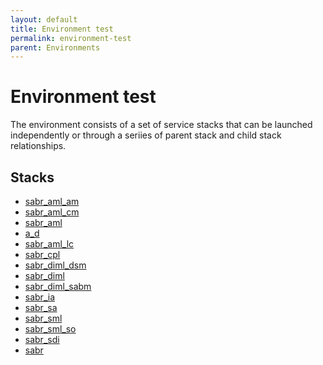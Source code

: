 ```yaml
---
layout: default
title: Environment test
permalink: environment-test
parent: Environments
---
```


# Environment test
The environment consists of a set of service stacks that can be launched independently or through a seriies of 
parent stack and child stack relationships.

## Stacks
* [sabr_aml_am](environment--sabr-aml-am-test)
* [sabr_aml_cm](environment--sabr-aml-cm-test)
* [sabr_aml](environment--sabr-aml-test)
* [a_d](environment--sabr-aml-dsom-test)
* [sabr_aml_lc](environment--sabr-aml-lc-test)
* [sabr_cpl](environment--sabr-cpl-test)
* [sabr_diml_dsm](environment--sabr-diml-dsm-test)
* [sabr_diml](environment--sabr-diml-test)
* [sabr_diml_sabm](environment--sabr-diml-sabm-test)
* [sabr_ia](environment--sabr-ia-test)
* [sabr_sa](environment--sabr-sa-test)
* [sabr_sml](environment--sabr-sml-test)
* [sabr_sml_so](environment--sabr-sml-so-test)
* [sabr_sdi](environment--sabr-sdi-test)
* [sabr](environment--sabr-test)
    
